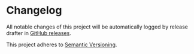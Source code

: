 # Changelog 

All notable changes of this project will be automatically logged by release drafter in 
[GitHub releases](https://github.com/jenkinsci/prism-api-plugin/releases). 

This project adheres to [Semantic Versioning](https://semver.org/spec/v2.0.0.html).
